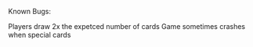 Known Bugs:

Players draw 2x the expetced number of cards
Game sometimes crashes when special cards

